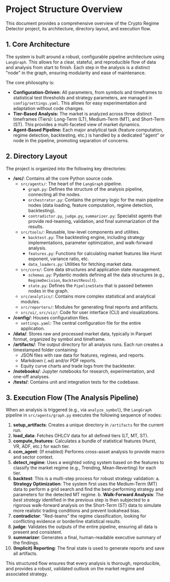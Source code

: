 # Project Structure Overview

This document provides a comprehensive overview of the Crypto Regime Detector project, its architecture, directory layout, and execution flow.

## 1. Core Architecture

The system is built around a robust, configurable pipeline architecture using `LangGraph`. This allows for a clear, stateful, and reproducible flow of data and analysis from start to finish. Each step in the analysis is a distinct "node" in the graph, ensuring modularity and ease of maintenance.

The core philosophy is:
- **Configuration-Driven:** All parameters, from symbols and timeframes to statistical test thresholds and strategy parameters, are managed in `config/settings.yaml`. This allows for easy experimentation and adaptation without code changes.
- **Tier-Based Analysis:** The market is analyzed across three distinct timeframes (Tiers): Long-Term (LT), Medium-Term (MT), and Short-Term (ST). This provides a multi-faceted view of market dynamics.
- **Agent-Based Pipeline:** Each major analytical task (feature computation, regime detection, backtesting, etc.) is handled by a dedicated "agent" or node in the pipeline, promoting separation of concerns.

## 2. Directory Layout

The project is organized into the following key directories:

-   **/src/**: Contains all the core Python source code.
    -   `src/agents/`: The heart of the `LangGraph` pipeline.
        -   `graph.py`: Defines the structure of the analysis pipeline, connecting all the nodes.
        -   `orchestrator.py`: Contains the primary logic for the main pipeline nodes (data loading, feature computation, regime detection, backtesting).
        -   `contradictor.py`, `judge.py`, `summarizer.py`: Specialist agents that provide red-teaming, validation, and final summarization of the results.
    -   `src/tools/`: Reusable, low-level components and utilities.
        -   `backtest.py`: The backtesting engine, including strategy implementations, parameter optimization, and walk-forward analysis.
        -   `features.py`: Functions for calculating market features like Hurst exponent, variance ratio, etc.
        -   `data_loaders.py`: Utilities for fetching market data.
    -   `src/core/`: Core data structures and application state management.
        -   `schemas.py`: Pydantic models defining all the data structures (e.g., `RegimeDecision`, `BacktestResult`).
        -   `state.py`: Defines the `PipelineState` that is passed between nodes in the graph.
    -   `src/analytics/`: Contains more complex statistical and analytical modules.
    -   `src/reporters/`: Modules for generating final reports and artifacts.
    -   `src/ui/`, `src/viz/`: Code for user interface (CLI) and visualizations.
-   **/config/**: Houses configuration files.
    -   `settings.yaml`: The central configuration file for the entire application.
-   **/data/**: Stores raw and processed market data, typically in Parquet format, organized by symbol and timeframe.
-   **/artifacts/**: The output directory for all analysis runs. Each run creates a timestamped folder containing:
    -   JSON files with raw data for features, regimes, and reports.
    -   Markdown (`.md`) and/or PDF reports.
    -   Equity curve charts and trade logs from the backtester.
-   **/notebooks/**: Jupyter notebooks for research, experimentation, and one-off analyses.
-   **/tests/**: Contains unit and integration tests for the codebase.

## 3. Execution Flow (The Analysis Pipeline)

When an analysis is triggered (e.g., via `analyze_symbol`), the `LangGraph` pipeline in `src/agents/graph.py` executes the following sequence of nodes:

1.  **setup_artifacts**: Creates a unique directory in `/artifacts` for the current run.
2.  **load_data**: Fetches OHLCV data for all defined tiers (LT, MT, ST).
3.  **compute_features**: Calculates a bundle of statistical features (Hurst, VR, ADF, etc.) for each tier.
4.  **ccm_agent**: (If enabled) Performs cross-asset analysis to provide macro and sector context.
5.  **detect_regime**: Uses a weighted voting system based on the features to classify the market regime (e.g., Trending, Mean-Reverting) for each tier.
6.  **backtest**: This is a multi-step process for robust strategy validation:
    a.  **Strategy Optimization**: The system first uses the Medium-Term (MT) data to perform a grid search and find the best-performing strategy and parameters for the detected MT regime.
    b.  **Walk-Forward Analysis**: The *best strategy* identified in the previous step is then subjected to a rigorous walk-forward analysis on the Short-Term (ST) data to simulate more realistic trading conditions and prevent lookahead bias.
7.  **contradictor**: "Red-teams" the regime classification, looking for conflicting evidence or borderline statistical results.
8.  **judge**: Validates the outputs of the entire pipeline, ensuring all data is present and consistent.
9.  **summarizer**: Generates a final, human-readable executive summary of the findings.
10. **(Implicit) Reporting**: The final state is used to generate reports and save all artifacts.

This structured flow ensures that every analysis is thorough, reproducible, and provides a robust, validated outlook on the market regime and associated strategy.
